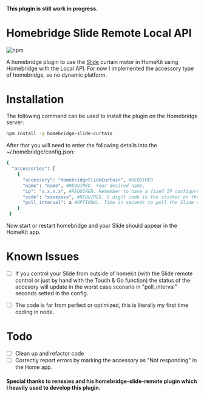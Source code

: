 #### This plugin is still work in progress.

# Homebridge Slide Remote Local API

![npm](https://img.shields.io/npm/v/homebridge-slide-remote)

A homebridge plugin to use the [Slide](https://slide.store) curtain motor in HomeKit using Homebridge with the Local API. For now I
implemented the accessory type of homebridge, so no dynamic platform.

# Installation

The following command can be used to install the plugin on the Homebridge server:

```bash
npm install -g homebridge-slide-curtain
```

After that you will need to enter the following details into the ~/.homebridge/config.json:

```bash
{
  "accessories": [
    {
      "accessory": "HomebridgeSlideCurtain", #REQUIRED
      "name": "name", #REQUIRED. Your desired name.
      "ip": "x.x.x.x", #REQUIRED. Remember to have a fixed IP configured for your Slide on your router.
      "code": "xxxxxxxx", #REQUIRED. 8 digit code in the sticker on the top of your Slide.
      "poll_interval": x #OPTIONAL. Time in seconds to poll the Slide curtain. Defaults to 5s.
    }
 }
```

Now start or restart homebridge and your Slide should appear in the HomeKit app.

# Known Issues

- [ ] If you control your Slide from outside of homekit (with the Slide remote control or just by hand with the Touch & Go function) the
      status of the accesory will update in the worst case scenario in "poll_interval" seconds setted in the config.

- [ ] The code is far from perfect or optimized, this is literally my first time coding in node.

# Todo

- [ ] Clean up and refactor code
- [ ] Correctly report errors by marking the accessory as "Not responding" in the Home app.

#### Special thanks to renssies and his homebridge-slide-remote plugin which I heavily used to develop this plugin.
